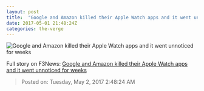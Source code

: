 ```yaml
---
layout: post
title:  "Google and Amazon killed their Apple Watch apps and it went unnoticed for weeks"
date: 2017-05-01 21:48:24Z
categories: the-verge
---
```


![Google and Amazon killed their Apple Watch apps and it went unnoticed for weeks](https://cdn0.vox-cdn.com/thumbor/qyDBY0PyEhtFP9cLt_UXZwPJMkE=/0x104:2040x1252/1600x900/cdn0.vox-cdn.com/uploads/chorus_image/image/54567633/vpavic_090916__1220_0024_wide.0.0.jpg)




Full story on F3News: [Google and Amazon killed their Apple Watch apps and it went unnoticed for weeks](http://www.f3nws.com/n/ZXBuVE)

> Posted on: Tuesday, May 2, 2017 2:48:24 AM
